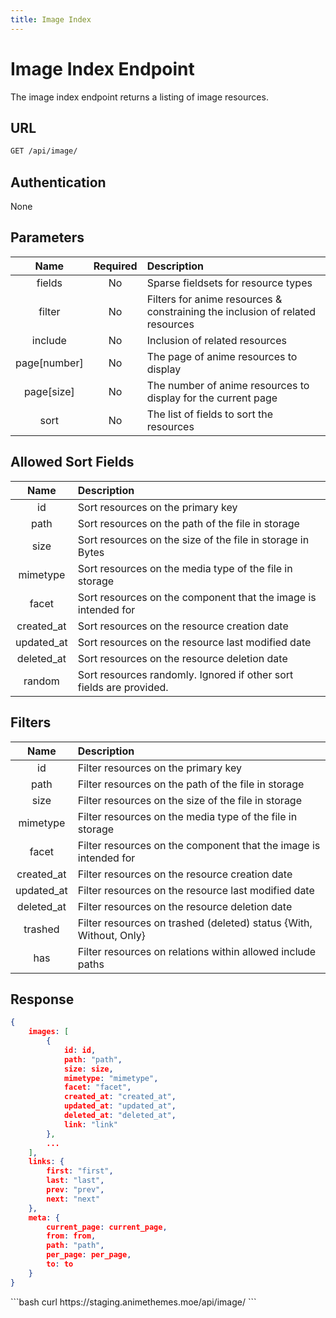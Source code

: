 ```yaml
---
title: Image Index
---
```


<Block>

# Image Index Endpoint

The image index endpoint returns a listing of image resources.

## URL

```sh
GET /api/image/
```

## Authentication

None

## Parameters

| Name         | Required | Description                                                                   |
| :----------: | :------: | :---------------------------------------------------------------------------- |
| fields       | No       | Sparse fieldsets for resource types                                           |
| filter       | No       | Filters for anime resources & constraining the inclusion of related resources |
| include      | No       | Inclusion of related resources                                                |
| page[number] | No       | The page of anime resources to display                                        |
| page[size]   | No       | The number of anime resources to display for the current page                 |
| sort         | No       | The list of fields to sort the resources                                      |

## Allowed Sort Fields

|    Name    | Description                                                         |
| :--------: | :------------------------------------------------------------------ |
| id         | Sort resources on the primary key                                   |
| path       | Sort resources on the path of the file in storage                   |
| size       | Sort resources on the size of the file in storage in Bytes          |
| mimetype   | Sort resources on the media type of the file in storage             |
| facet      | Sort resources on the component that the image is intended for      |
| created_at | Sort resources on the resource creation date                        |
| updated_at | Sort resources on the resource last modified date                   |
| deleted_at | Sort resources on the resource deletion date                        |
| random     | Sort resources randomly. Ignored if other sort fields are provided. |

## Filters

|    Name    | Description                                                        |
| :--------: | :----------------------------------------------------------------- |
| id         | Filter resources on the primary key                                |
| path       | Filter resources on the path of the file in storage                |
| size       | Filter resources on the size of the file in storage                |
| mimetype   | Filter resources on the media type of the file in storage          |
| facet      | Filter resources on the component that the image is intended for   |
| created_at | Filter resources on the resource creation date                     |
| updated_at | Filter resources on the resource last modified date                |
| deleted_at | Filter resources on the resource deletion date                     |
| trashed    | Filter resources on trashed (deleted) status {With, Without, Only} |
| has        | Filter resources on relations within allowed include paths         |

## Response

```json
{
    images: [
        {
            id: id,
            path: "path",
            size: size,
            mimetype: "mimetype",
            facet: "facet",
            created_at: "created_at",
            updated_at: "updated_at",
            deleted_at: "deleted_at",
            link: "link"
        },
        ...
    ],
    links: {
        first: "first",
        last: "last",
        prev: "prev",
        next: "next"
    },
    meta: {
        current_page: current_page,
        from: from,
        path: "path",
        per_page: per_page,
        to: to
    }
}
```

<Example>

<CURL>
```bash
curl https://staging.animethemes.moe/api/image/
```
</CURL>

</Example>

</Block>